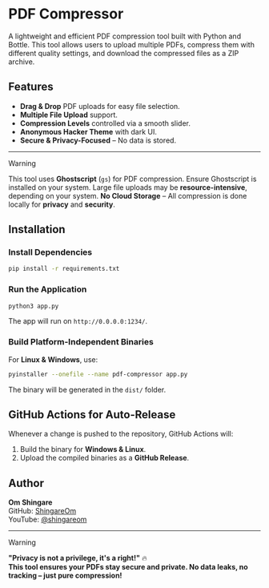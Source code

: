 # PDF Compressor

A lightweight and efficient PDF compression tool built with Python and Bottle. This tool allows users to upload multiple PDFs, compress them with different quality settings, and download the compressed files as a ZIP archive.

## Features
- **Drag & Drop** PDF uploads for easy file selection.
- **Multiple File Upload** support.
- **Compression Levels** controlled via a smooth slider.
- **Anonymous Hacker Theme** with dark UI.
- **Secure & Privacy-Focused** – No data is stored.

---

> [!WARNING]  
> This tool uses **Ghostscript** (`gs`) for PDF compression. Ensure Ghostscript is installed on your system.
> Large file uploads may be **resource-intensive**, depending on your system.
> **No Cloud Storage** – All compression is done locally for **privacy** and **security**.



## Installation
### Install Dependencies
```sh
pip install -r requirements.txt
```

### Run the Application
```sh
python3 app.py
```
The app will run on `http://0.0.0.0:1234/`.

### Build Platform-Independent Binaries
For **Linux & Windows**, use:
```sh
pyinstaller --onefile --name pdf-compressor app.py
```
The binary will be generated in the `dist/` folder.

## GitHub Actions for Auto-Release
Whenever a change is pushed to the repository, GitHub Actions will:
1. Build the binary for **Windows & Linux**.
2. Upload the compiled binaries as a **GitHub Release**.

## Author
**Om Shingare**  
GitHub: [ShingareOm](https://github.com/ShingareOm)  
YouTube: [@shingareom](https://www.youtube.com/@shingareom)  

---

> [!WARNING]  
> **"Privacy is not a privilege, it's a right!"** 🔥  
**This tool ensures your PDFs stay secure and private. No data leaks, no tracking – just pure compression!**
